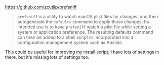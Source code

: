 https://github.com/zcutlip/prefsniff

> `prefsniff` is a utility to watch macOS plist files for changes, and then autogenerate the `defaults` command to apply those changes. Its intended use is to have `prefsniff` watch a plist file while setting a system or application preference. The resulting defaults command can then be added to a shell script or incorporated into a configuration management system such as Ansible.

This could be useful for improving my [install script](https://gist.github.com/llimllib/c4dd0a98a426022b0365d4c0a9090460); I have lots of settings in there, but it's missing lots of settings too.